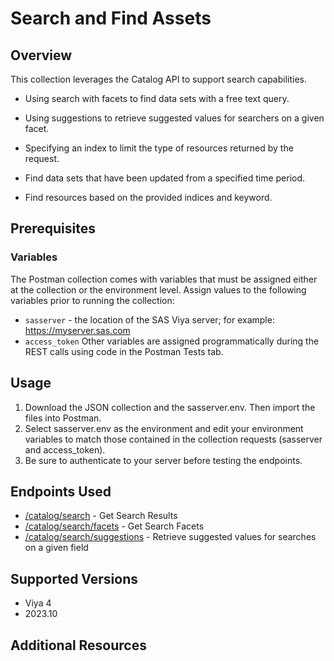 # Search and Find Assets

## Overview

This collection leverages the Catalog API to support search capabilities.

- Using search with facets to find data sets with a free text query.

- Using suggestions to retrieve suggested values for searchers on a given facet.

- Specifying an index to limit the type of resources returned by the request.

- Find data sets that have been updated from a specified time period.

- Find resources based on the provided indices and keyword.

## Prerequisites

### Variables

The Postman collection comes with variables that must be assigned either at the collection or the environment level. Assign values to the following variables prior to running the collection:

- `sasserver` - the location of the SAS Viya server; for example: https://myserver.sas.com
- `access_token`
Other variables are assigned programmatically during the REST calls using code in the Postman Tests tab.

## Usage

1. Download the JSON collection and the sasserver.env. Then import the files into Postman.
2. Select sasserver.env as the environment and edit your environment variables to match those contained in the collection requests (sasserver and access_token).
3. Be sure to authenticate to your server before testing the endpoints.

## Endpoints Used

- [/catalog/search](https://sas-devportal-prod.azurewebsites.net/restApis/internal/catalog-v1/getSearchResults) - Get Search Results
- [/catalog/search/facets](https://sas-devportal-prod.azurewebsites.net/restApis/internal/catalog-v1/getSearchFacets) - Get Search Facets
- [/catalog/search/suggestions](https://sas-devportal-prod.azurewebsites.net/restApis/internal/catalog-v1/getSearchSuggestions) - Retrieve suggested values for searches on a given field

## Supported Versions

- Viya 4
- 2023.10

## Additional Resources
